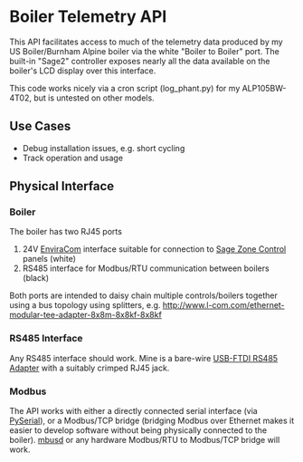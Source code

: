 # Boiler Telemetry API

This API facilitates access to much of the telemetry data produced by my US Boiler/Burnham Alpine boiler via the 
white "Boiler to Boiler" port. The built-in "Sage2" controller exposes nearly all the data available on the boiler's
LCD display over this interface.

This code works nicely via a cron script (log_phant.py) for my ALP105BW-4T02, but is untested on other models.

## Use Cases
* Debug installation issues, e.g. short cycling
* Track operation and usage

## Physical Interface

### Boiler
The boiler has two RJ45 ports

1. 24V [EnviraCom](http://www.google.com/patents/US20080112492) interface suitable for connection to [Sage Zone Control](http://www.usboiler.net/product/sage-zone-control-circulator-panel) panels (white)
2. RS485 interface for Modbus/RTU communication between boilers (black)

Both ports are intended to daisy chain multiple controls/boilers together using a bus topology using splitters, e.g. http://www.l-com.com/ethernet-modular-tee-adapter-8x8m-8x8kf-8x8kf

### RS485 Interface
Any RS485 interface should work. Mine is a bare-wire [USB-FTDI RS485 Adapter](http://www.ftdichip.com/Products/Cables/USBRS485.htm) with a suitably crimped RJ45 jack.

### Modbus
The API works with either a directly connected serial interface (via [PySerial](https://github.com/pyserial/pyserial)), or a Modbus/TCP bridge (bridging Modbus over Ethernet makes it easier to develop software without being physically connected to the boiler). [mbusd](https://github.com/3cky/mbusd) or any hardware Modbus/RTU to Modbus/TCP bridge will work.

